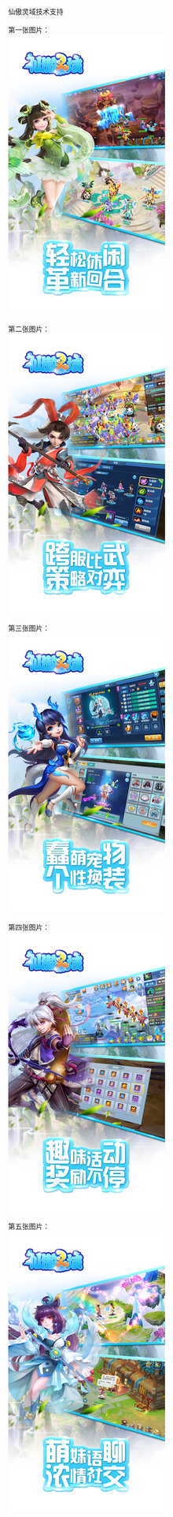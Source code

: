 仙傲灵域技术支持</br></br>
第一张图片：</br>
![](https://github.com/gzshuguo/shuguo/blob/xaly/1.png?raw=true)</br></br>
第二张图片：</br>
![](https://github.com/gzshuguo/shuguo/blob/xaly/2.png?raw=true)</br></br>
第三张图片：</br>
![](https://github.com/gzshuguo/shuguo/blob/xaly/3.png?raw=true)</br></br>
第四张图片：</br>
![](https://github.com/gzshuguo/shuguo/blob/xaly/4.png?raw=true)</br></br>
第五张图片：</br>
![](https://github.com/gzshuguo/shuguo/blob/xaly/5.png?raw=true)</br></br>
